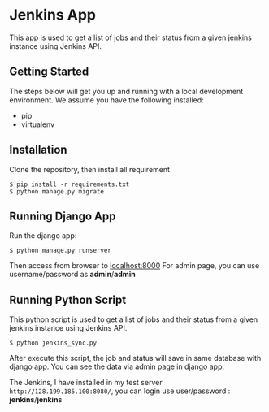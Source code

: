 # Jenkins App
This app is used to get a list of jobs and their status from a given jenkins instance using Jenkins API.

Getting Started
---------------
The steps below will get you up and running with a local development environment. We assume you have the following installed:

-   pip
-   virtualenv

Installation
------------
Clone the repository, then install all requirement
```
$ pip install -r requirements.txt
$ python manage.py migrate
```

Running Django App
------------------
Run the django app:
```
$ python manage.py runserver
```

Then access from browser to [localhost:8000](http://localhost:8000/)
For admin page, you can use username/password as **admin**/**admin**

Running Python Script
---------------------
This python script is used to get a list of jobs and their status from a given jenkins instance using Jenkins API. 
```
$ python jenkins_sync.py
```

After execute this script, the job and status will save in same database with django app. You can see the data via admin page in django app.

The Jenkins, I have installed in my test server `http://128.199.185.100:8080/`, you can login use user/password : **jenkins**/**jenkins**
